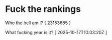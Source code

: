 # Fuck the rankings

Who the hell am I?
{ 23153685 }

What fucking year is it?
[ 2025-10-17T10:03:20Z ]
